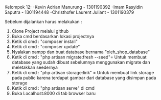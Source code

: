 Kelompok 12:
-Kevin Adrian Manurung - 1301190392
-Imam Rasyidin Saputra - 1301194448
-Christhofer Laurent Juliant - 1301190379


Sebelum dijalankan harus melakukan :
1. Clone Project melalui github
2. Buka cmd berdasarkan lokasi projectnya
3. Ketik di cmd : "composer install"
4. Ketik di cmd : "composer update"
5. Nyalakan xampp dan buat database bernama "oleh_shop_database"
6. Ketik di cmd : "php artisan migrate:fresh --seed"= Untuk membuat database yang sudah dibuat sebelumnya menggunakan migrate dan meletakkan seedernya
7. Ketik di cmd : "php artisan storage:link" = Untuk membuat link storage pada public karena terdapat gambar dari database yang disimpan pada storage
8. Ketik di cmd : "php artisan serve" di cmd
9. Buka Localhost:8000 di tab browser baru
